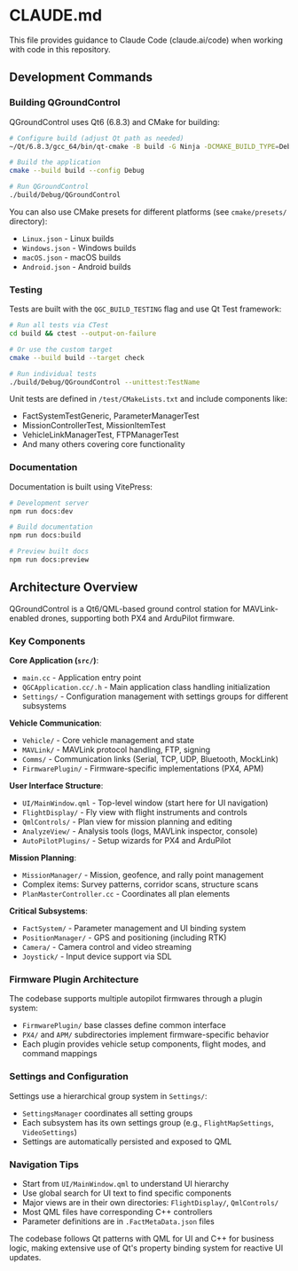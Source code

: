 # CLAUDE.md

This file provides guidance to Claude Code (claude.ai/code) when working with code in this repository.

## Development Commands

### Building QGroundControl
QGroundControl uses Qt6 (6.8.3) and CMake for building:

```bash
# Configure build (adjust Qt path as needed)
~/Qt/6.8.3/gcc_64/bin/qt-cmake -B build -G Ninja -DCMAKE_BUILD_TYPE=Debug

# Build the application
cmake --build build --config Debug

# Run QGroundControl
./build/Debug/QGroundControl
```

You can also use CMake presets for different platforms (see `cmake/presets/` directory):
- `Linux.json` - Linux builds
- `Windows.json` - Windows builds  
- `macOS.json` - macOS builds
- `Android.json` - Android builds

### Testing
Tests are built with the `QGC_BUILD_TESTING` flag and use Qt Test framework:

```bash
# Run all tests via CTest
cd build && ctest --output-on-failure

# Or use the custom target
cmake --build build --target check

# Run individual tests
./build/Debug/QGroundControl --unittest:TestName
```

Unit tests are defined in `/test/CMakeLists.txt` and include components like:
- FactSystemTestGeneric, ParameterManagerTest
- MissionControllerTest, MissionItemTest  
- VehicleLinkManagerTest, FTPManagerTest
- And many others covering core functionality

### Documentation
Documentation is built using VitePress:

```bash
# Development server
npm run docs:dev

# Build documentation  
npm run docs:build

# Preview built docs
npm run docs:preview
```

## Architecture Overview

QGroundControl is a Qt6/QML-based ground control station for MAVLink-enabled drones, supporting both PX4 and ArduPilot firmware.

### Key Components

**Core Application (`src/`)**:
- `main.cc` - Application entry point
- `QGCApplication.cc/.h` - Main application class handling initialization
- `Settings/` - Configuration management with settings groups for different subsystems

**Vehicle Communication**:
- `Vehicle/` - Core vehicle management and state
- `MAVLink/` - MAVLink protocol handling, FTP, signing
- `Comms/` - Communication links (Serial, TCP, UDP, Bluetooth, MockLink)
- `FirmwarePlugin/` - Firmware-specific implementations (PX4, APM)

**User Interface Structure**:
- `UI/MainWindow.qml` - Top-level window (start here for UI navigation)
- `FlightDisplay/` - Fly view with flight instruments and controls
- `QmlControls/` - Plan view for mission planning and editing
- `AnalyzeView/` - Analysis tools (logs, MAVLink inspector, console)
- `AutoPilotPlugins/` - Setup wizards for PX4 and ArduPilot

**Mission Planning**:
- `MissionManager/` - Mission, geofence, and rally point management
- Complex items: Survey patterns, corridor scans, structure scans
- `PlanMasterController.cc` - Coordinates all plan elements

**Critical Subsystems**:
- `FactSystem/` - Parameter management and UI binding system
- `PositionManager/` - GPS and positioning (including RTK)
- `Camera/` - Camera control and video streaming
- `Joystick/` - Input device support via SDL

### Firmware Plugin Architecture
The codebase supports multiple autopilot firmwares through a plugin system:
- `FirmwarePlugin/` base classes define common interface
- `PX4/` and `APM/` subdirectories implement firmware-specific behavior
- Each plugin provides vehicle setup components, flight modes, and command mappings

### Settings and Configuration
Settings use a hierarchical group system in `Settings/`:
- `SettingsManager` coordinates all setting groups
- Each subsystem has its own settings group (e.g., `FlightMapSettings`, `VideoSettings`)
- Settings are automatically persisted and exposed to QML

### Navigation Tips
- Start from `UI/MainWindow.qml` to understand UI hierarchy
- Use global search for UI text to find specific components
- Major views are in their own directories: `FlightDisplay/`, `QmlControls/`
- Most QML files have corresponding C++ controllers
- Parameter definitions are in `.FactMetaData.json` files

The codebase follows Qt patterns with QML for UI and C++ for business logic, making extensive use of Qt's property binding system for reactive UI updates.